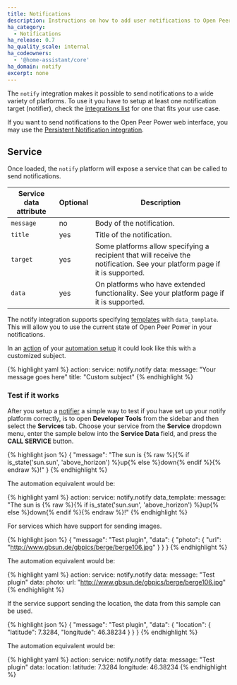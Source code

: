 ```yaml
---
title: Notifications
description: Instructions on how to add user notifications to Open Peer Power.
ha_category:
  - Notifications
ha_release: 0.7
ha_quality_scale: internal
ha_codeowners:
  - '@home-assistant/core'
ha_domain: notify
excerpt: none
---
```


The `notify` integration makes it possible to send notifications to a wide variety of platforms. To use it you have to setup at least one notification target (notifier), check the [integrations list](/integrations/#notifications) for one that fits your use case.

If you want to send notifications to the Open Peer Power web interface, you may use the [Persistent Notification integration](/integrations/persistent_notification/).

## Service

Once loaded, the `notify` platform will expose a service that can be called to send notifications.

| Service data attribute | Optional | Description |
| ---------------------- | -------- | ----------- |
| `message`              |       no | Body of the notification.
| `title`                |      yes | Title of the notification.
| `target`               |      yes | Some platforms allow specifying a recipient that will receive the notification. See your platform page if it is supported.
| `data`                 |      yes | On platforms who have extended functionality. See your platform page if it is supported.

The notify integration supports specifying [templates](/topics/templating/) with `data_template`. This will allow you to use the current state of Open Peer Power in your notifications.

In an [action](/getting-started/automation-action/) of your [automation setup](/getting-started/automation/) it could look like this with a customized subject.

{% highlight yaml %}
action:
  service: notify.notify
  data:
    message: "Your message goes here"
    title: "Custom subject"
{% endhighlight %}

### Test if it works

After you setup a [notifier](/integrations/#notifications) a simple way to test if you have set up your notify platform correctly, is to open **Developer Tools** from the sidebar and then select the  **Services** tab. Choose your service from the **Service** dropdown menu, enter the sample below into the **Service Data** field, and press the **CALL SERVICE** button.

{% highlight json %}
{
  "message": "The sun is {% raw %}{% if is_state('sun.sun', 'above_horizon') %}up{% else %}down{% endif %}{% endraw %}!"
}
{% endhighlight %}

The automation equivalent would be:

{% highlight yaml %}
action:
  service: notify.notify
  data_template:
    message: "The sun is {% raw %}{% if is_state('sun.sun', 'above_horizon') %}up{% else %}down{% endif %}{% endraw %}!"
{% endhighlight %}

For services which have support for sending images.

{% highlight json %}
{ "message": "Test plugin",
  "data": {
    "photo": {
        "url": "http://www.gbsun.de/gbpics/berge/berge106.jpg"
    }
  }
}
{% endhighlight %}

The automation equivalent would be:

{% highlight yaml %}
action:
  service: notify.notify
  data:
    message: "Test plugin"
    data:
      photo:
        url: "http://www.gbsun.de/gbpics/berge/berge106.jpg"
{% endhighlight %}


If the service support sending the location, the data from this sample can be used.

{% highlight json %}
{ "message": "Test plugin",
  "data": {
    "location": {
      "latitude": 7.3284,
      "longitude": 46.38234
    }
  }
}
{% endhighlight %}

The automation equivalent would be:

{% highlight yaml %}
action:
  service: notify.notify
  data:
    message: "Test plugin"
    data:
      location:
        latitude: 7.3284
        longitude: 46.38234
{% endhighlight %}
